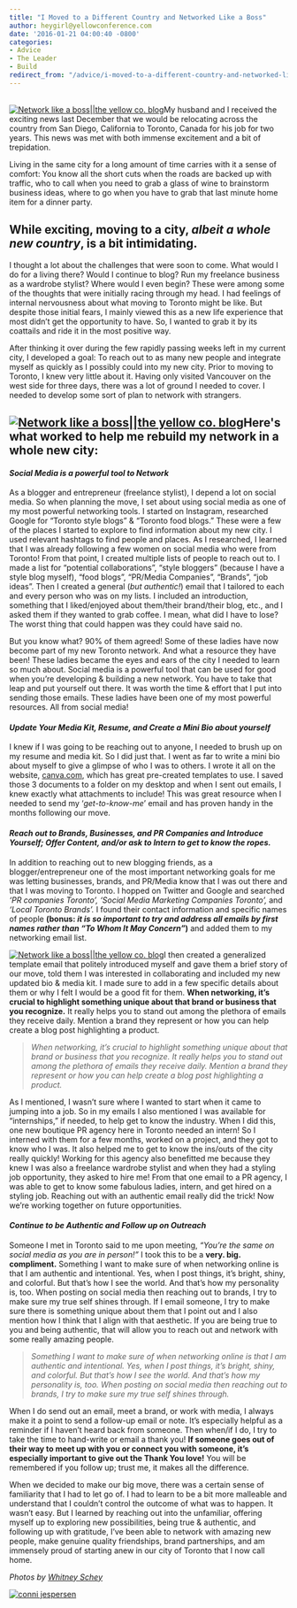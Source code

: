 ```yaml
---
title: "I Moved to a Different Country and Networked Like a Boss"
author: heygirl@yellowconference.com
date: '2016-01-21 04:00:40 -0800'
categories:
- Advice
- The Leader
- Build
redirect_from: "/advice/i-moved-to-a-different-country-and-networked-like-a-boss-heres-how/"
---
```


[\
](https://yellow-blog-images.imgix.net/2016/01/conni-jespersen.jpg)[![Network like a boss||the yellow co. blog](https://yellow-blog-images.imgix.net/2016/01/2015-10-19_0042.jpg)](https://yellow-blog-images.imgix.net/2016/01/2015-10-19_0042.jpg)My
husband and I received the exciting news last December that we would be relocating across the country
from San Diego, California to Toronto, Canada for his job for two years. This news was met with both
immense excitement and a bit of trepidation.

Living in the same city for a long amount of time carries with it a sense of comfort: You know all
the short cuts when the roads are backed up with traffic, who to call when you need to grab a glass
of wine to brainstorm business ideas, where to go when you have to grab that last minute home item
for a dinner party.

## While exciting, moving to a city, _albeit a whole new country_, is a bit intimidating.

I thought a lot about the challenges that were soon to come. What would I do for a living there?
Would I continue to blog? Run my freelance business as a wardrobe stylist? Where would I even begin?
These were among some of the thoughts that were initially racing through my head. I had feelings of
internal nervousness about what moving to Toronto might be like. But despite those initial fears, I
mainly viewed this as a new life experience that most didn’t get the opportunity to have. So, I
wanted to grab it by its coattails and ride it in the most positive way.

After thinking it over during the few rapidly passing weeks left in my current city, I developed a
goal: To reach out to as many new people and integrate myself as quickly as I possibly could into my
new city. Prior to moving to Toronto, I knew very little about it. Having only visited Vancouver on
the west side for three days, there was a lot of ground I needed to cover. I needed to develop some
sort of plan to network with strangers.

## [![Network like a boss||the yellow co. blog](https://yellow-blog-images.imgix.net/2016/01/2015-10-19_0037.jpg)](https://yellow-blog-images.imgix.net/2016/01/2015-10-19_0037.jpg)Here's what worked to help me rebuild my network in a whole new city:

#### _Social Media is a powerful tool to Network_

As a blogger and entrepreneur (freelance stylist), I depend a lot on social media. So when planning
the move, I set about using social media as one of my most powerful networking tools. I started on
Instagram, researched Google for “Toronto style blogs” & “Toronto food blogs.” These were a few of
the places I started to explore to find information about my new city. I used relevant hashtags to
find people and places. As I researched, I learned that I was already following a few women on
social media who were from Toronto! From that point, I created multiple lists of people to reach out
to. I made a list for “potential collaborations”, “style bloggers” (because I have a style blog
myself), “food blogs”, “PR/Media Companies”, “Brands”, “job ideas”. Then I created a general (_but
authentic!_) email that I tailored to each and every person who was on my lists. I included an
introduction, something that I liked/enjoyed about them/their brand/their blog, etc., and I asked
them if they wanted to grab coffee. I mean, what did I have to lose? The worst thing that could
happen was they could have said no.

But you know what? 90% of them agreed! Some of these ladies have now become part of my new Toronto
network. And what a resource they have been! These ladies became the eyes and ears of the city I
needed to learn so much about. Social media is a powerful tool that can be used for good when you’re
developing & building a new network. You have to take that leap and put yourself out there. It was
worth the time & effort that I put into sending those emails. These ladies have been one of my most
powerful resources. All from social media!

#### _Update Your Media Kit, Resume, and Create a Mini Bio about yourself_

I knew if I was going to be reaching out to anyone, I needed to brush up on my resume and media kit.
So I did just that. I went as far to write a mini bio about myself to give a glimpse of who I was to
others. I wrote it all on the website, [canva.com](http://canva.com), which has great pre-created
templates to use. I saved those 3 documents to a folder on my desktop and when I sent out emails, I
knew exactly what attachments to include! This was great resource when I needed to send my
‘*get-to-know-me*’ email and has proven handy in the months following our move.

#### _Reach out to Brands, Businesses, and PR Companies and Introduce Yourself; Offer Content, and/or ask to Intern to get to know the ropes._

In addition to reaching out to new blogging friends, as a blogger/entrepreneur one of the most
important networking goals for me was letting businesses, brands, and PR/Media know that I was out
there and that I was moving to Toronto. I hopped on Twitter and Google and searched _‘PR companies
Toronto’,_ _‘Social Media Marketing Companies Toronto’,_ and _‘Local Toronto Brands’._ I found their
contact information and specific names of people **(bonus: _it is so important to try and address
all emails by first names rather than “To Whom It May Concern”_)** and added them to my networking
email list.

[![Network like a boss||the yellow co. blog](https://yellow-blog-images.imgix.net/2016/01/2015-10-19_0031.jpg)](https://yellow-blog-images.imgix.net/2016/01/2015-10-19_0031.jpg)I
then created a generalized template email that politely introduced myself and gave them a brief
story of our move, told them I was interested in collaborating and included my new updated bio &
media kit. I made sure to add in a few specific details about them or why I felt I would be a good
fit for them. **When networking, it’s crucial to highlight something unique about that brand or
business that you recognize.** It really helps you to stand out among the plethora of emails they
receive daily. Mention a brand they represent or how you can help create a blog post highlighting a
product.

> _When networking, it’s crucial to highlight something unique about that brand or business that you
> recognize. It really helps you to stand out among the plethora of emails they receive daily.
> Mention a brand they represent or how you can help create a blog post highlighting a product._

As I mentioned, I wasn’t sure where I wanted to start when it came to jumping into a job. So in my
emails I also mentioned I was available for “internships,” if needed, to help get to know the
industry. When I did this, one new boutique PR agency here in Toronto needed an intern! So I
interned with them for a few months, worked on a project, and they got to know who I was. It also
helped me to get to know the ins/outs of the city really quickly! Working for this agency also
benefitted me because they knew I was also a freelance wardrobe stylist and when they had a styling
job opportunity, they asked to hire me! From that one email to a PR agency, I was able to get to
know some fabulous ladies, intern, and get hired on a styling job. Reaching out with an authentic
email really did the trick! Now we’re working together on future opportunities.

#### _Continue to be Authentic and Follow up on Outreach_

Someone I met in Toronto said to me upon meeting, _“You’re the same on social media as you are in
person!”_ I took this to be a **very. big. compliment.** Something I want to make sure of when
networking online is that I am authentic and intentional. Yes, when I post things, it’s bright,
shiny, and colorful. But that’s how I see the world. And that’s how my personality is, too. When
posting on social media then reaching out to brands, I try to make sure my true self shines through.
If I email someone, I try to make sure there is something unique about them that I point out and I
also mention how I think that I align with that aesthetic. If you are being true to you and being
authentic, that will allow you to reach out and network with some really amazing people.

> _Something I want to make sure of when networking online is that I am authentic and intentional.
> Yes, when I post things, it’s bright, shiny, and colorful. But that’s how I see the world. And
> that’s how my personality is, too. When posting on social media then reaching out to brands, I try
> to make sure my true self shines through._

When I do send out an email, meet a brand, or work with media, I always make it a point to send a
follow-up email or note. It’s especially helpful as a reminder if I haven’t heard back from someone.
Then when/if I do, I try to take the time to hand-write or email a thank you! **If someone goes out
of their way to meet up with you or connect you with someone, it’s especially important to give out
the Thank You love!** You will be remembered if you follow up; trust me, it makes all the
difference.

When we decided to make our big move, there was a certain sense of familiarity that I had to let go
of. I had to learn to be a bit more malleable and understand that I couldn’t control the outcome of
what was to happen. It wasn’t easy. But I learned by reaching out into the unfamiliar, offering
myself up to exploring new possibilities, being true & authentic, and following up with gratitude,
I’ve been able to network with amazing new people, make genuine quality friendships, brand
partnerships, and am immensely proud of starting anew in our city of Toronto that I now call home.

_Photos by [Whitney Schey](http://whitneydarling.com/)_

[![conni jespersen](https://yellow-blog-images.imgix.net/2016/01/conni-jespersen.jpg)](http://www.artinthefind.com/)
